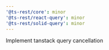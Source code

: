 ```yaml
---
'@ts-rest/core': minor
'@ts-rest/react-query': minor
'@ts-rest/solid-query': minor
---
```


Implement tanstack query cancellation
